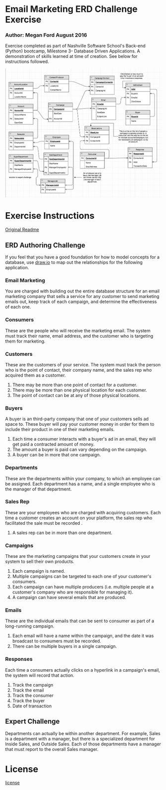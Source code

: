# Email Marketing ERD Challenge Exercise 

### Author: Megan Ford August 2016

Exercise completed as part of Nashville Software School's Back-end (Python) bootcamp, Milestone 3- Database Driven Applications. A demonstration of skills learned at time of creation. See below for instructions followed. 

![Screenshot](challenge-erd-1.jpg)

# Exercise Instructions

[Original Readme](https://github.com/nashville-software-school/python-milestones/blob/master/03-database-driven-applications/exercises/DBS_ERD_CHALLENGE.md)

## ERD Authoring Challenge

If you feel that you have a good foundation for how to model concepts for a database, use [draw.io](https://www.draw.io) to map out the relationships for the following application.

### Email Marketing

You are charged with building out the entire database structure for an email marketing company that sells a service for any customer to send marketing emails out, keep track of each campaign, and determine the effectiveness of each one.

### Consumers

These are the people who will receive the marketing email. The system must track their name, email address, and the customer who is targeting them for marketing.

### Customers

These are the customers of your service. The system must track the person who is the point of contact, their company name, and the sales rep who acquired them as a customer.

1. There may be more than one point of contact for a customer.
2. There may be more than one physical location for each customer.
3. The point of contact can be at any of those physical locations.

### Buyers

A buyer is an third-party company that one of your customers sells ad space to. These buyer will pay your customer money in order for them to include their product in one of their marketing emails.

1. Each time a consumer interacts with a buyer's ad in an email, they will get paid a contracted amount of money.
1. The amount a buyer is paid can vary depending on the campaign.
1. A buyer can be in more that one campaign.

### Departments

These are the departments within your company, to which an employee can be assigned. Each department has a name, and a single employee who is the manager of that department.

### Sales Rep

These are your employees who are charged with acquiring customers. Each time a customer creates an account on your platform, the sales rep who facilitated the sale must be recorded .

1. A sales rep can be in more than one department.

### Campaigns

These are the marketing campaigns that your customers create in your system to sell their own products.

1. Each campaign is named.
1. Multiple campaigns can be targeted to each one of your customer's consumers.
1. Each campaign can have multiple producers (i.e. multiple people at a customer's company who are responsible for managing it).
1. A campaign can have several emails that are produced.

### Emails

These are the individual emails that can be sent to consumer as part of a long-running campaign.

1. Each email will have a name within the campaign, and the date it was broadcast to consumers must be recorded.
1. There can be multiple buyers in a single campaign.

### Responses

Each time a consumers actually clicks on a hyperlink in a campaign's email, the system will record that action.

1. Track the campaign
1. Track the email
1. Track the consumer
1. Track the buyer
1. Date of transaction

## Expert Challenge

Departments can actually be within another department. For example, Sales is a department with a manager, but there is a specialized department for Inside Sales, and Outside Sales. Each of those departments have a manager that must report to the overall Sales manager.


# License 
[license](license.md)
